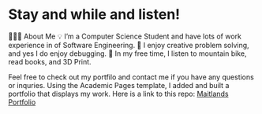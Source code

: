 # Stay and while and listen!

👨🏻‍💻  About Me
💡  I’m a Computer Science Student and have lots of work experience in of Software Engineering.
🌱  I enjoy creative problem solving, and yes I do enjoy debugging.
🚵  In my free time, I listen to mountain bike, read books, and 3D Print.


Feel free to check out my portfilo and contact me if you have any questions or inquries.
Using the Academic Pages template, I added and built a portfolio that displays my work. 
Here is a link to this repo: [Maitlands Portfolio](https://github.com/BoyWonder64/Maitland.academicpages.github.io)
